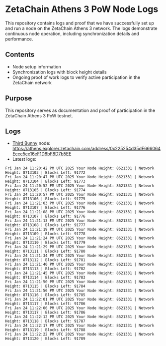 # ZetaChain Athens 3 PoW Node Logs
This repository contains logs and proof that we have successfully set up and run a node on the ZetaChain Athens 3 network. The logs demonstrate continuous node operation, including synchronization details and performance.

## Contents
- Node setup information
- Synchronization logs with block height details
- Ongoing proof of work logs to verify active participation in the ZetaChain network

## Purpose
This repository serves as documentation and proof of participation in the ZetaChain Athens 3 PoW testnet.

## Logs

- [Third Bunny](https://thirdbunny.xyz/) node: https://athens.explorer.zetachain.com/address/0x225254d35dE666064Eccc5ce16eF1D8bF8D7b5EE
- Latest logs:
```
Fri Jan 24 11:20:42 PM UTC 2025 Your Node Height: 8621331 | Network Height: 8713103 | Blocks Left: 91772
Fri Jan 24 11:20:47 PM UTC 2025 Your Node Height: 8621331 | Network Height: 8713104 | Blocks Left: 91773
Fri Jan 24 11:20:52 PM UTC 2025 Your Node Height: 8621331 | Network Height: 8713105 | Blocks Left: 91774
Fri Jan 24 11:20:57 PM UTC 2025 Your Node Height: 8621331 | Network Height: 8713106 | Blocks Left: 91775
Fri Jan 24 11:21:03 PM UTC 2025 Your Node Height: 8621331 | Network Height: 8713107 | Blocks Left: 91776
Fri Jan 24 11:21:08 PM UTC 2025 Your Node Height: 8621331 | Network Height: 8713107 | Blocks Left: 91776
Fri Jan 24 11:21:13 PM UTC 2025 Your Node Height: 8621331 | Network Height: 8713108 | Blocks Left: 91777
Fri Jan 24 11:21:19 PM UTC 2025 Your Node Height: 8621331 | Network Height: 8713109 | Blocks Left: 91778
Fri Jan 24 11:21:24 PM UTC 2025 Your Node Height: 8621331 | Network Height: 8713110 | Blocks Left: 91779
Fri Jan 24 11:21:29 PM UTC 2025 Your Node Height: 8621331 | Network Height: 8713111 | Blocks Left: 91780
Fri Jan 24 11:21:34 PM UTC 2025 Your Node Height: 8621331 | Network Height: 8713112 | Blocks Left: 91781
Fri Jan 24 11:21:40 PM UTC 2025 Your Node Height: 8621331 | Network Height: 8713113 | Blocks Left: 91782
Fri Jan 24 11:21:45 PM UTC 2025 Your Node Height: 8621331 | Network Height: 8713114 | Blocks Left: 91783
Fri Jan 24 11:21:50 PM UTC 2025 Your Node Height: 8621331 | Network Height: 8713115 | Blocks Left: 91784
Fri Jan 24 11:21:56 PM UTC 2025 Your Node Height: 8621331 | Network Height: 8713116 | Blocks Left: 91785
Fri Jan 24 11:22:01 PM UTC 2025 Your Node Height: 8621331 | Network Height: 8713117 | Blocks Left: 91786
Fri Jan 24 11:22:06 PM UTC 2025 Your Node Height: 8621331 | Network Height: 8713117 | Blocks Left: 91786
Fri Jan 24 11:22:12 PM UTC 2025 Your Node Height: 8621331 | Network Height: 8713118 | Blocks Left: 91787
Fri Jan 24 11:22:17 PM UTC 2025 Your Node Height: 8621331 | Network Height: 8713119 | Blocks Left: 91788
Fri Jan 24 11:22:22 PM UTC 2025 Your Node Height: 8621331 | Network Height: 8713120 | Blocks Left: 91789
```
